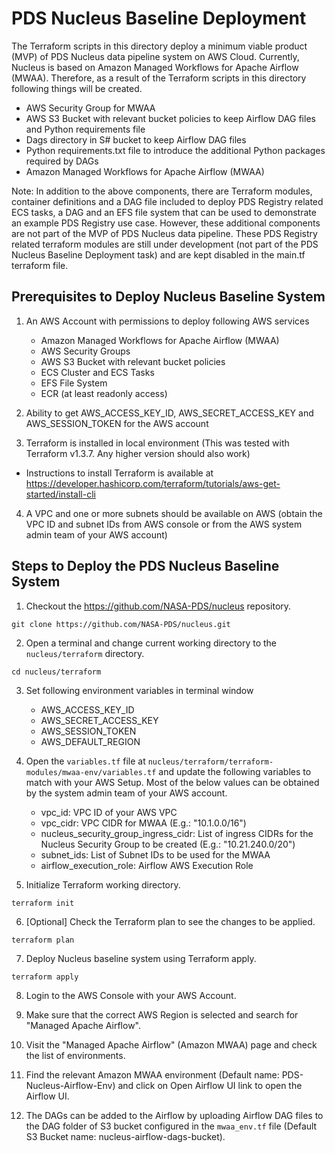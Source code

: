 # PDS Nucleus Baseline Deployment

The Terraform scripts in this directory deploy a minimum viable product (MVP) of PDS Nucleus data pipeline
system on AWS Cloud. Currently, Nucleus is based on Amazon Managed Workflows for Apache Airflow (MWAA).
Therefore, as a result of the Terraform scripts in this directory following things will be created.
- AWS Security Group for MWAA
- AWS S3 Bucket with relevant bucket policies to keep Airflow DAG files and Python requirements file
- Dags directory in S# bucket to keep Airflow DAG files
- Python requirements.txt file to introduce the additional Python packages required by DAGs
- Amazon Managed Workflows for Apache Airflow (MWAA)


Note: In addition to the above components, there are Terraform modules, container definitions and a DAG file
included to deploy PDS Registry related ECS tasks, a DAG and an EFS file system that can be used to demonstrate 
an example PDS Registry use case. However, these additional components are not part of the MVP of 
PDS Nucleus data pipeline. These PDS Registry related terraform modules are still under development (not part of the PDS Nucleus Baseline Deployment task)
and are kept disabled in the main.tf terraform file.


## Prerequisites to Deploy Nucleus Baseline System

1. An AWS Account with permissions to deploy following AWS services
   - Amazon Managed Workflows for Apache Airflow (MWAA)
   - AWS Security Groups
   - AWS S3 Bucket with relevant bucket policies
   - ECS Cluster and ECS Tasks
   - EFS File System
   - ECR (at least readonly access)

2. Ability to get AWS_ACCESS_KEY_ID, AWS_SECRET_ACCESS_KEY and AWS_SESSION_TOKEN for the AWS account

3. Terraform is installed in local environment (This was tested with Terraform v1.3.7. Any higher version should also work)
 - Instructions to install Terraform is available at https://developer.hashicorp.com/terraform/tutorials/aws-get-started/install-cli 

4. A VPC and one or more subnets should be available on AWS (obtain the VPC ID and subnet IDs from AWS console or from the AWS
system admin team of your AWS account)


## Steps to Deploy the PDS Nucleus Baseline System

1. Checkout the https://github.com/NASA-PDS/nucleus repository.

```shell
git clone https://github.com/NASA-PDS/nucleus.git
```

2. Open a terminal and change current working directory to the `nucleus/terraform` directory.

```shell
cd nucleus/terraform
```

3. Set following environment variables in terminal window
    - AWS_ACCESS_KEY_ID
    - AWS_SECRET_ACCESS_KEY
    - AWS_SESSION_TOKEN
    - AWS_DEFAULT_REGION

4. Open the `variables.tf` file at `nucleus/terraform/terraform-modules/mwaa-env/variables.tf` and
update the following variables to match with your AWS Setup. Most of the below values can be obtained by
the system admin team of your AWS account.

    - vpc_id:  VPC ID of your AWS VPC
    - vpc_cidr: VPC CIDR for MWAA (E.g.: "10.1.0.0/16")
    - nucleus_security_group_ingress_cidr: List of ingress CIDRs for the Nucleus Security Group to be created (E.g.: "10.21.240.0/20")
    - subnet_ids: List of Subnet IDs to be used for the MWAA
    - airflow_execution_role: Airflow AWS Execution Role

5. Initialize Terraform working directory.

```shell
terraform init
```

6. [Optional] Check the Terraform plan to see the changes to be applied.

```shell
terraform plan
```

7. Deploy Nucleus baseline system using Terraform apply.

```shell
terraform apply
```

8. Login to the AWS Console with your AWS Account.

9. Make sure that the correct AWS Region is selected and search for "Managed Apache Airflow".

10. Visit the "Managed Apache Airflow" (Amazon MWAA) page and check the list of environments.

11. Find the relevant Amazon MWAA environment (Default name: PDS-Nucleus-Airflow-Env) and click on
    Open Airflow UI link to open the Airflow UI.

12. The DAGs can be added to the Airflow by uploading Airflow DAG files to the DAG folder of S3 bucket
configured in the `mwaa_env.tf` file (Default S3 Bucket name: nucleus-airflow-dags-bucket).

